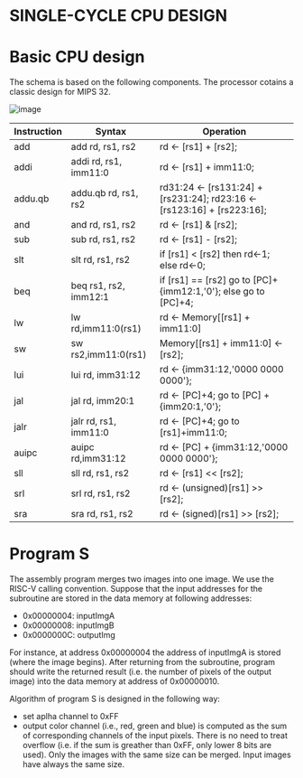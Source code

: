 # SINGLE-CYCLE CPU DESIGN

# Basic CPU design

The schema is based on the following components. The processor cotains a classic design for MIPS 32. 

![image](https://user-images.githubusercontent.com/33194623/149621276-be0324af-9535-41ca-956e-b39ace072ccc.png)

| Instruction   |	     Syntax            |    Operation                                                          |
| ------------- | -----------------------|---------------------------------------------------------------------- |
| add          	| add rd, rs1, rs2	     | rd ← [rs1] + [rs2];                                                   |	
| addi	        | addi rd, rs1, imm11:0	 | rd ← [rs1] + imm11:0;                                                 |	
| addu.qb	      | addu.qb rd, rs1, rs2	 | rd31:24 ← [rs131:24] + [rs231:24]; rd23:16 ← [rs123:16] + [rs223:16]; |
| and	          | and rd, rs1, rs2       |	rd ← [rs1] & [rs2];	                                                 |
| sub	          | sub rd, rs1, rs2	     | rd ← [rs1] - [rs2];	                                                 |
| slt	          | slt rd, rs1, rs2	     | if [rs1] < [rs2] then rd←1; else rd←0;                                |
| beq	          | beq rs1, rs2, imm12:1	 | if [rs1] == [rs2] go to [PC]+{imm12:1,'0'}; else go to [PC]+4;	       |
| lw	          | lw rd,imm11:0(rs1)	   | rd ← Memory[[rs1] + imm11:0]	                                         |
| sw	          | sw rs2,imm11:0(rs1)    |	Memory[[rs1] + imm11:0] ← [rs2];	                                   |
| lui	          | lui rd, imm31:12	     | rd ← {imm31:12,'0000 0000 0000'};	                                   |
| jal	          | jal rd, imm20:1        |	rd ← [PC]+4; go to [PC] +{imm20:1,'0'};                              | 	
| jalr          | jalr rd, rs1, imm11:0	 | rd ← [PC]+4; go to [rs1]+imm11:0;                                     |
| auipc	        | auipc rd,imm31:12	     | rd ← [PC] + {imm31:12,'0000 0000 0000'};	                             |
| sll	          | sll rd, rs1, rs2	     | rd ← [rs1] << [rs2];                                                  |	
| srl	          | srl rd, rs1, rs2	     | rd ← (unsigned)[rs1] >> [rs2];	                                       |
| sra	          | sra rd, rs1, rs2	     | rd ← (signed)[rs1] >> [rs2];                                          |

# Program S

The assembly program merges two images into one image. We use the RISC-V calling convention.
Suppose that the input addresses for the subroutine are stored in the data memory at following addresses:

* 0x00000004: inputImgA
* 0x00000008: inputImgB
* 0x0000000C: outputImg

For instance, at address 0x00000004 the address of inputImgA is stored (where the image begins).
After returning from the subroutine, program should write the returned result (i.e. the number of pixels of the output image) into the data memory at address of 0x00000010.

Algorithm of program S is designed in the following way: 
* set aplha channel to 0xFF
* output color channel (i.e., red, green and blue) is computed as the sum of corresponding channels of the input pixels. There is no need to treat overflow (i.e. if the sum is greather than 0xFF, only lower 8 bits are used).
Only the images with the same size can be merged. Input images have always the same size.
